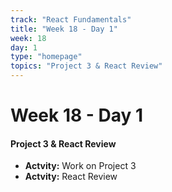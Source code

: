```yaml
---
track: "React Fundamentals"
title: "Week 18 - Day 1"
week: 18
day: 1
type: "homepage"
topics: "Project 3 & React Review"
---
```



# Week 18 - Day 1

#### Project 3 & React Review 
- **Actvity:** Work on Project 3
- **Actvity:** React Review

